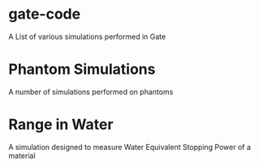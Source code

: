 # gate-code

A List of various simulations performed in Gate

# Phantom Simulations

A number of simulations performed on phantoms

# Range in Water

A simulation designed to measure Water Equivalent Stopping Power of a material
